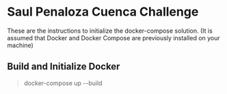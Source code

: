 # Saul Penaloza Cuenca Challenge

These are the instructions to initialize the docker-compose solution. (It is assumed that Docker and Docker Compose are previously installed on your machine)

## Build and Initialize Docker

> docker-compose up --build


